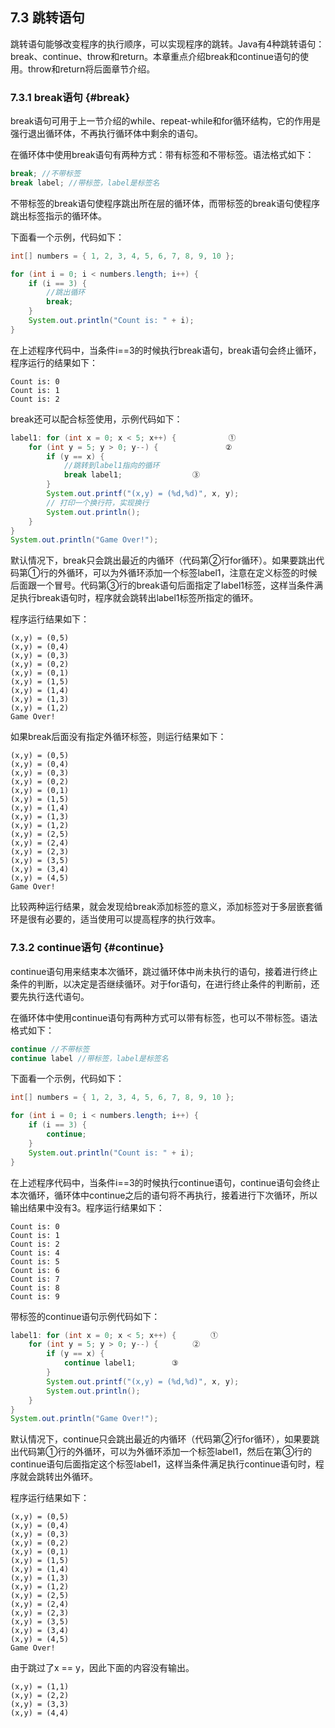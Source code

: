 ## 7.3 跳转语句

跳转语句能够改变程序的执行顺序，可以实现程序的跳转。Java有4种跳转语句：break、continue、throw和return。本章重点介绍break和continue语句的使用。throw和return将后面章节介绍。

### 7.3.1 break语句 {#break}

break语句可用于上一节介绍的while、repeat-while和for循环结构，它的作用是强行退出循环体，不再执行循环体中剩余的语句。

在循环体中使用break语句有两种方式：带有标签和不带标签。语法格式如下：

```java
break; //不带标签
break label; //带标签，label是标签名
```
不带标签的break语句使程序跳出所在层的循环体，而带标签的break语句使程序跳出标签指示的循环体。

下面看一个示例，代码如下：

```java
int[] numbers = { 1, 2, 3, 4, 5, 6, 7, 8, 9, 10 };

for (int i = 0; i < numbers.length; i++) {
    if (i == 3) {
        //跳出循环
        break;
    }
    System.out.println("Count is: " + i);
}
```
在上述程序代码中，当条件i==3的时候执行break语句，break语句会终止循环，程序运行的结果如下：
    
    Count is: 0
    Count is: 1
    Count is: 2
    

break还可以配合标签使用，示例代码如下：


```java
label1: for (int x = 0; x < 5; x++) {　			①
    for (int y = 5; y > 0; y--) {				②
        if (y == x) {
            //跳转到label1指向的循环
            break label1; 	　			③
        }
        System.out.printf("(x,y) = (%d,%d)", x, y);
        // 打印一个换行符，实现换行
        System.out.println();
    }
}
System.out.println("Game Over!");
```


默认情况下，break只会跳出最近的内循环（代码第②行for循环）。如果要跳出代码第①行的外循环，可以为外循环添加一个标签label1，注意在定义标签的时候后面跟一个冒号。代码第③行的break语句后面指定了label1标签，这样当条件满足执行break语句时，程序就会跳转出label1标签所指定的循环。

程序运行结果如下：

    (x,y) = (0,5)
    (x,y) = (0,4)
    (x,y) = (0,3)
    (x,y) = (0,2)
    (x,y) = (0,1)
    (x,y) = (1,5)
    (x,y) = (1,4)
    (x,y) = (1,3)
    (x,y) = (1,2)
    Game Over!
如果break后面没有指定外循环标签，则运行结果如下：

    (x,y) = (0,5)
    (x,y) = (0,4)
    (x,y) = (0,3)
    (x,y) = (0,2)
    (x,y) = (0,1)
    (x,y) = (1,5)
    (x,y) = (1,4)
    (x,y) = (1,3)
    (x,y) = (1,2)
    (x,y) = (2,5)
    (x,y) = (2,4)
    (x,y) = (2,3)
    (x,y) = (3,5)
    (x,y) = (3,4)
    (x,y) = (4,5)
    Game Over!
    
比较两种运行结果，就会发现给break添加标签的意义，添加标签对于多层嵌套循环是很有必要的，适当使用可以提高程序的执行效率。

### 7.3.2 continue语句 {#continue}

continue语句用来结束本次循环，跳过循环体中尚未执行的语句，接着进行终止条件的判断，以决定是否继续循环。对于for语句，在进行终止条件的判断前，还要先执行迭代语句。

在循环体中使用continue语句有两种方式可以带有标签，也可以不带标签。语法格式如下：

```java
continue //不带标签
continue label //带标签，label是标签名

```
下面看一个示例，代码如下：

```java
int[] numbers = { 1, 2, 3, 4, 5, 6, 7, 8, 9, 10 };

for (int i = 0; i < numbers.length; i++) {
    if (i == 3) {
        continue;
    }
    System.out.println("Count is: " + i);
}
```
在上述程序代码中，当条件i==3的时候执行continue语句，continue语句会终止本次循环，循环体中continue之后的语句将不再执行，接着进行下次循环，所以输出结果中没有3。程序运行结果如下： 

    Count is: 0
    Count is: 1
    Count is: 2
    Count is: 4
    Count is: 5
    Count is: 6
    Count is: 7
    Count is: 8
    Count is: 9
    
带标签的continue语句示例代码如下：

```java
label1: for (int x = 0; x < 5; x++) {　		①
    for (int y = 5; y > 0; y--) {　		②
        if (y == x) {
            continue label1; 		③
        }
        System.out.printf("(x,y) = (%d,%d)", x, y);
        System.out.println();
    }
}
System.out.println("Game Over!");

```

默认情况下，continue只会跳出最近的内循环（代码第②行for循环），如果要跳出代码第①行的外循环，可以为外循环添加一个标签label1，然后在第③行的continue语句后面指定这个标签label1，这样当条件满足执行continue语句时，程序就会跳转出外循环。

程序运行结果如下： 

    (x,y) = (0,5)
    (x,y) = (0,4)
    (x,y) = (0,3)
    (x,y) = (0,2)
    (x,y) = (0,1)
    (x,y) = (1,5)
    (x,y) = (1,4)
    (x,y) = (1,3)
    (x,y) = (1,2)
    (x,y) = (2,5)
    (x,y) = (2,4)
    (x,y) = (2,3)
    (x,y) = (3,5)
    (x,y) = (3,4)
    (x,y) = (4,5)
    Game Over!
由于跳过了x == y，因此下面的内容没有输出。

    (x,y) = (1,1)
    (x,y) = (2,2)
    (x,y) = (3,3)
    (x,y) = (4,4) 
    